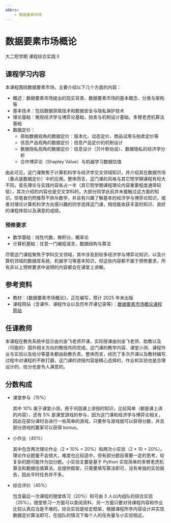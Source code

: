 ```yaml
---
abbrs:
    - 数据要素市场
---
```


# 数据要素市场概论

<div class="badges">
<span class="badge is-badge">大二短学期</span>
<span class="badge is-badge">课程综合实践 Ⅱ</span>
</div>

## 课程学习内容

本课程围绕数据要素市场，主要介绍以下几个方面的内容：

- 概述：数据要素市场提出的现实背景、数据要素市场的基本概念、分类与架构等
- 基本技术：包括数据获取技术和数据安全与隐私保护技术
- 理论基础：微观经济学与博弈论基础，拍卖与机制设计基础，多臂老虎机算法基础
- 数据定价：
    - 原始数据视角的数据定价：版本化、动态定价、商品试用与拍卖定价等
    - 信息产品视角的数据定价：信息产品定价的机制设计
    - 数据隐私视角的数据定价：信息设计（贝叶斯劝说）、数据隐私的经济学分析
    - 合作博弈论（Shapley Value）与机器学习数据估值

由此可见，这门课聚焦于计算机科学与经济学交叉领域知识，并介绍其在数据市场（重点是数据定价）中的应用。整体而言，这门课的风格与其它短学期课程有较大不同，首先理论与实践内容各占一半（其它短学期课程理论内容重要程度通常较低），其次介绍的内容也是交叉学科的，大部分同学此前并未接触过这方面的知识。但笔者仍然推荐不排斥数学，并且有兴趣了解基本的经济学与博弈论知识，或者对理论计算机科学方向感兴趣的同学选择这门课，相信能收获丰富的知识、良好的课程体验以及满意的成绩。

### 预修要求

- 数学基础：线性代数，微积分，概率论
- 计算机基础：任意一门编程语言，数据结构与算法

尽管这门课程聚焦于学科交叉领域，其中涉及到较多经济学与博弈论知识，以及计算机领域的数据库系统、机器学习等基本知识，但这些内容都不属于预修要求，所有非以上预修要求中说明的内容都会在课堂上讲解。

## 参考资料

- 教材：《数据要素市场概论》，正在编写，预计 2025 年末出版
- 课程网站（含课件、课程作业以及历年开课记录等）：[数据要素市场概论课程网站](https://yhwu-is.github.io/Teach/ec/data_market/intro/)

## 任课教师

本课程在教务系统中显示由刘金飞老师开课，实际授课由刘金飞老师、助教以及（可能的）国外相关方向的教授共同完成。这门课的教学内容、课堂小测、课程作业与实验以及给分等基本都由助教负责。整体而言，经历了多次开课以及教材编写过程中对课程的不断打磨，这门课的讲授内容是精心选择的，作业和实验也是合理设计的，给分也是令人满意的。

## 分数构成

- 课堂参与（15%）

    其中 10% 属于课堂小测，用于巩固课上讲授的知识，比较简单（都是课上讲的内容），还有 5% 是课堂游戏的参与，因为这门课和经济学与博弈论相关，因此在部分课时会进行一些简单的游戏，只要参与游戏就可以获得分数，并且部分游戏的赢家可以获得 bonus。

- 小作业（40%）

    其中包含两次理论作业（2 \* 10% = 20%）和两次小实验（2 \* 10 = 20%）。理论作业题量不会很大，难度也比较适中，但有部分题目需要一定的思考，较复杂的题可能作为加分题。小实验主要是基于 Python 实现简单的多臂老虎机算法和数据估值算法，会提供框架，只需要填写算法即可，没有单独的实验报告，因此平时任务并不多。

- 综合评价（45%）

    包含最后一次课程的随堂练习（20%）和可由 3 人以内组队的综合实验（25%）。随堂练习一方面可以查阅资料，另一方面只要对待课程内容和作业比较认真应当是不难的。综合实验是给定框架，根据课程所学内容设计并实现数据定价算法即可，在组队的情况下每个人的任务量与小实验相近。
